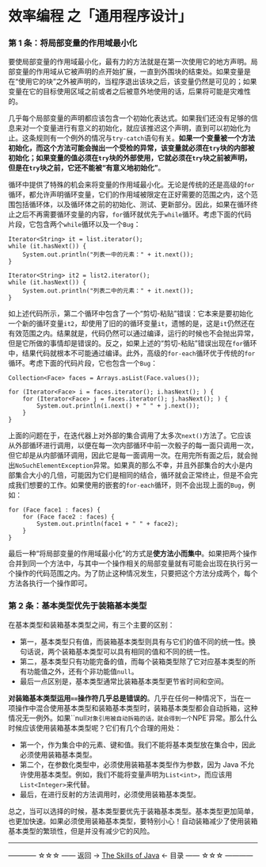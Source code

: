 # 效率编程 之「通用程序设计」

### 第 1 条：将局部变量的作用域最小化

要使局部变量的作用域最小化，最有力的方法就是在第一次使用它的地方声明。局部变量的作用域从它被声明的点开始扩展，一直到外围块的结束处。如果变量是在“使用它的块”之外被声明的，当程序退出该块之后，该变量仍然是可见的；如果变量在它的目标使用区域之前或者之后被意外地使用的话，后果将可能是灾难性的。

几乎每个局部变量的声明都应该包含一个初始化表达式。如果我们还没有足够的信息来对一个变量进行有意义的初始化，就应该推迟这个声明，直到可以初始化为止。这条规则有一个例外的情况与`try-catch`语句有关。**如果一个变量被一个方法初始化，而这个方法可能会抛出一个受检的异常，该变量就必须在`try`块的内部被初始化；如果变量的值必须在`try`块的外部使用，它就必须在`try`块之前被声明，但是在`try`块之前，它还不能被“有意义地初始化”**。

循环中提供了特殊的机会来将变量的作用域最小化。无论是传统的还是高级的`for`循环，都允许声明循环变量，它们的作用域被限定在正好需要的范围之内，这个范围包括循环体，以及循环体之前的初始化、测试、更新部分。因此，如果在循环终止之后不再需要循环变量的内容，`for`循环就优先于`while`循环。考虑下面的代码片段，它包含两个`while`循环以及一个`Bug`：

```
Iterator<String> it = list.iterator();
while (it.hasNext()) {
	System.out.println("列表一中的元素：" + it.next());
}

Iterator<String> it2 = list2.iterator();
while (it.hasNext()) {
	System.out.println("列表二中的元素：" + it.next());
}
```

如上述代码所示，第二个循环中包含了一个“剪切-粘贴”错误：它本来是要初始化一个新的循环变量`it2`，却使用了旧的的循环变量`it`，遗憾的是，这是`it`仍然还在有效范围之内。结果就是，代码仍然可以通过编译，运行的时候也不会抛出异常，但是它所做的事情却是错误的。反之，如果上述的“剪切-粘贴”错误出现在`for`循环中，结果代码就根本不可能通过编译。此外，高级的`for-each`循环优于传统的`for`循环。考虑下面的代码片段，它也包含一个`Bug`：

```
Collection<Face> faces = Arrays.asList(Face.values());

for (Iterator<Face> i = faces.iterator(); i.hasNext(); ) {
    for (Iterator<Face> j = faces.iterator(); j.hasNext(); ) {
        System.out.println(i.next() + " " + j.next());
    }
}
```
上面的问题在于，在迭代器上对外部的集合调用了太多次`next()`方法了。它应该从外部循环进行调用，以便在每一次内部循环中前一次骰子的每一面只调用一次，但它却是从内部循环调用，因此它是每一面调用一次。在用完所有面之后，就会抛出`NoSuchElementException`异常。如果真的那么不幸，并且外部集合的大小是内部集合大小的几倍，可能因为它们是相同的结合，循环就会正常终止，但是不会完成我们想要的工作。如果使用的嵌套的`for-each`循环，则不会出现上面的`Bug`，例如：

```
for (Face face1 : faces) {
    for (Face face2 : faces) {
        System.out.println(face1 + " " + face2);
    }
}
```

最后一种“将局部变量的作用域最小化”的方式是**使方法小而集中**。如果把两个操作合并到同一个方法中，与其中一个操作相关的局部变量就有可能会出现在执行另一个操作的代码范围之内。为了防止这种情况发生，只要把这个方法分成两个，每个方法各执行一个操作即可。

### 第 2 条：基本类型优先于装箱基本类型

在基本类型和装箱基本类型之间，有三个主要的区别：

- 第一，基本类型只有值，而装箱基本类型则具有与它们的值不同的统一性。换句话说，两个装箱基本类型可以具有相同的值和不同的统一性。
- 第二，基本类型只有功能完备的值，而每个装箱类型除了它对应基本类型的所有功能值之外，还有个非功能值`null`。
- 最后一点区别是，基本类型通常比装箱基本类型更节省时间和空间。

**对装箱基本类型运用`==`操作符几乎总是错误的**。几乎在任何一种情况下，当在一项操作中混合使用基本类型和装箱基本类型时，装箱基本类型都会自动拆箱，这种情况无一例外。如果``null`对象引用被自动拆箱的话，就会得到一个`NPE`异常。那么什么时候应该使用装箱基本类型呢？它们有几个合理的用处：

- 第一个，作为集合中的元素、键和值。我们不能将基本类型放在集合中，因此必须使用装箱基本类型。
- 第二个，在参数化类型中，必须使用装箱基本类型作为参数，因为 Java 不允许使用基本类型。例如，我们不能将变量声明为`List<int>`，而应该用`List<Integer>`来代替。
- 最后，在进行反射的方法调用时，必须使用装箱基本类型。

总之，当可以选择的时候，基本类型要优先于装箱基本类型。基本类型更加简单，也更加快速。如果必须使用装箱基本类型，要特别小心！自动装箱减少了使用装箱基本类型的繁琐性，但是并没有减少它的风险。



----------

———— ☆☆☆ —— 返回 -> [The Skills of Java](https://github.com/guobinhit/java-skills/blob/master/README.md) <- 目录 —— ☆☆☆ ————
